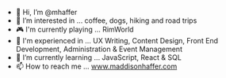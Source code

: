 - 👋 Hi, I’m @mhaffer
- 👀 I’m interested in ... coffee, dogs, hiking and road trips
- 🎮 I'm currently playing ... RimWorld
- 🎯 I'm experienced in ... UX Writing, Content Design, Front End Development, Administration & Event Management
- 🌱 I’m currently learning ... JavaScript, React & SQL
- 📫 How to reach me ... www.maddisonhaffer.com

<!---
mhaffer/mhaffer is a ✨ special ✨ repository because its `README.md` (this file) appears on your GitHub profile.
You can click the Preview link to take a look at your changes.
--->
